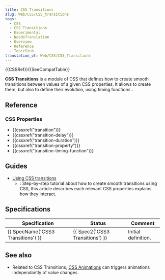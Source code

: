 ```yaml
---
title: CSS Transitions
slug: Web/CSS/CSS_transitions
tags:
  - CSS
  - CSS Transitions
  - Experimental
  - NeedsTranslation
  - Overview
  - Reference
  - TopicStub
translation_of: Web/CSS/CSS_Transitions
---
```


{{CSSRef}}{{SeeCompatTable}}

**CSS Transitions** is a module of CSS that defines how to create smooth transitions between values of a given CSS properties. It allows to create them, but also to define their evolution, using timing functions..

## Reference

### CSS Properties

- {{cssxref("transition")}}
- {{cssxref("transition-delay")}}
- {{cssxref("transition-duration")}}
- {{cssxref("transition-property")}}
- {{cssxref("transition-timing-function")}}

## Guides

- [Using CSS transitions](/ru/docs/Web/Guide/CSS/Using_CSS_transitions)
  - : Step-by-step tutorial about how to create smooth transitions using CSS, this article describes each relevant CSS properties explains how they interact.

## Specifications

| Specification                      | Status                          | Comment             |
| ---------------------------------- | ------------------------------- | ------------------- |
| {{ SpecName('CSS3 Transitions') }} | {{ Spec2('CSS3 Transitions') }} | Initial definition. |

## See also

- Related to CSS Transitions, [CSS Animations](/ru/docs/Web/CSS/CSS_Animations) can triggers animations independantly of value changes.
